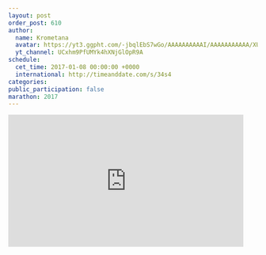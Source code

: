 ```yaml
---
layout: post
order_post: 610
author:
  name: Krometana
  avatar: https://yt3.ggpht.com/-jbqlEbS7wGo/AAAAAAAAAAI/AAAAAAAAAAA/XUDHP3Uu3rU/s88-c-k-no-mo-rj-c0xffffff/photo.jpg
  yt_channel: UCxhm9PfUMYk4hXNjGlOpR9A
schedule:
  cet_time: 2017-01-08 00:00:00 +0000
  international: http://timeanddate.com/s/34s4
categories:
public_participation: false
marathon: 2017
---
```

<iframe width="475" height="267" src="https://www.youtube.com/embed/tkhqZo4MMH4" frameborder="0" allowfullscreen></iframe>
